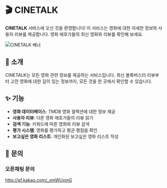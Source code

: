 # 🎬 CINETALK

**CINETALK** 서비스에 오신 것을 환영합니다! 이 서비스는 영화에 대한 자세한 정보와 사용자 리뷰를 제공합니다. 영화 애호가들의 최신 영화와 리뷰를 확인해 보세요.

![CINETALK 배너](https://github.com/Cinetalk/.github/assets/131329687/da96067a-7903-484a-ad46-7616c84bf020)



## 🎥 소개

CINETALK는 모든 영화 관련 정보를 제공하는 서비스입니다. 최신 블록버스터 리뷰부터 고전 영화에 대한 깊이 있는 정보까지, 모든 것을 한 곳에서 확인할 수 있습니다.

## ✨ 기능

- **영화 데이터베이스**: TMDB 영화 컬렉션에 대한 정보 제공
- **사용자 리뷰**: 다른 영화 애호가들의 리뷰 읽기
- **검색 기능**:  키워드에 따른 영화와 리뷰 검색
- **평가 시스템**: 영화를 평가하고 평균 평점을 확인
- **보고싶은 영화 리스트**: 개인화된 보고싶은 영화 리스트 작성

## 🚀 문의

### 오픈채팅 문의

http://pf.kakao.com/_xmWUxmG
